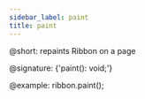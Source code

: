 ```yaml
---
sidebar_label: paint
title: paint
---          
```


@short: repaints Ribbon on a page

@signature: {'paint(): void;'}

@example:
ribbon.paint();



